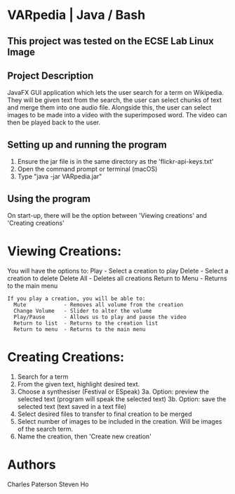 # VARpedia | Java / Bash

## This project was tested on the ECSE Lab Linux Image

## Project Description
JavaFX GUI application which lets the user search for a term on Wikipedia. 
They will be given text from the search, the user can select chunks of text 
and merge them into one audio file. Alongside this, the user can select images 
to be made into a video with the superimposed word. The video can then be played 
back to the user.

## Setting up and running the program
1. Ensure the jar file is in the same directory as the 'flickr-api-keys.txt'
2. Open the command prompt or terminal (macOS)
3. Type "java -jar VARpedia.jar"

## Using the program
On start-up, there will be the option between 'Viewing creations' and 'Creating creations'
# Viewing Creations:
  You will have the options to:
    Play            - Select a creation to play
    Delete          - Select a creation to delete
    Delete All      - Deletes all creations
    Return to Menu  - Returns to the main menu
    
    If you play a creation, you will be able to:
      Mute            - Removes all volume from the creation
      Change Volume   - Slider to alter the volume
      Play/Pause      - Allows us to play and pause the video
      Return to list  - Returns to the creation list
      Return to menu  - Returns to the main menu
      
# Creating Creations:
  1. Search for a term
  2. From the given text, highlight desired text.
  3. Choose a synthesiser (Festival or ESpeak)
    3a. Option: preview the selected text (program will speak the selected text)
    3b. Option: save the selected text (text saved in a text file)
  4. Select desired files to transfer to final creation to be merged 
  5. Select number of images to be included in the creation. Will be images of the search term.
  6. Name the creation, then 'Create new creation'
  
# Authors
Charles Paterson
Steven Ho
